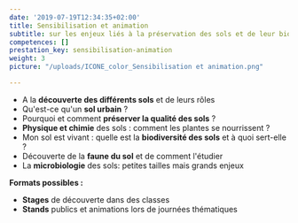 ```yaml
---
date: '2019-07-19T12:34:35+02:00'
title: Sensibilisation et animation
subtitle: sur les enjeux liés à la préservation des sols et de leur biodiversité
competences: []
prestation_key: sensibilisation-animation
weight: 3
picture: "/uploads/ICONE_color_Sensibilisation et animation.png"

---
```

* A la **découverte des différents sols** et de leurs rôles
* Qu'est-ce qu'un **sol urbain** ?
* Pourquoi et comment **préserver la qualité des sols** ?
* **Physique et chimie** des sols : comment les plantes se nourrissent ?
* Mon sol est vivant : quelle est la **biodiversité des sols** et à quoi sert-elle ?
* Découverte de la **faune du sol** et de comment l'étudier
* La **microbiologie** des sols: petites tailles mais grands enjeux

**Formats possibles :**

* **Stages** de découverte dans des classes
* **Stands** publics et animations lors de journées thématiques